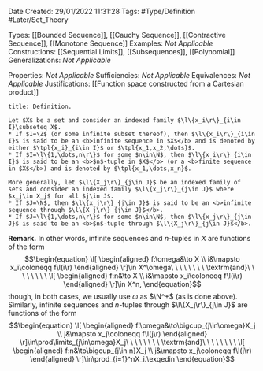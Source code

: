 <div class="topSpace"></div>

Date Created: 29/01/2022 11:31:28
Tags: #Type/Definition #Later/Set_Theory

Types: [[Bounded Sequence]], [[Cauchy Sequence]], [[Contractive Sequence]], [[Monotone Sequence]]
Examples: <i>Not Applicable</i>
Constructions: [[Sequential Limits]], [[Subsequences]], [[Polynomial]]
Generalizations: <i>Not Applicable</i>

Properties: <i>Not Applicable</i>
Sufficiencies: <i>Not Applicable</i>
Equivalences: <i>Not Applicable</i>
Justifications: [[Function space constructed from a Cartesian product]]

``` ad-Definition
title: Definition.

Let $X$ be a set and consider an indexed family $\l\{x_i\r\}_{i\in I}\subseteq X$.
* If $I=\Z$ (or some infinite subset thereof), then $\l\{x_i\r\}_{i\in I}$ is said to be an <b>infinite sequence in $X$</b> and is denoted by either $\tpl{x_i}_{i\in I}$ or $\tpl{x_1,x_2,\dots}$.
* If $I=\l\{1,\dots,n\r\}$ for some $n\in\N$, then $\l\{x_i\r\}_{i\in I}$ is said to be an <b>$n$-tuple in $X$</b> (or a <b>finite sequence in $X$</b>) and is denoted by $\tpl{x_1,\dots,x_n}$.

More generally, let $\l\{X_j\r\}_{j\in J}$ be an indexed family of sets and consider an indexed family $\l\{x_j\r\}_{j\in J}$ where $x_j\in X_j$ for all $j\in J$.
* If $J=\N$, then $\l\{x_j\r\}_{j\in J}$ is said to be an <b>infinite sequence through $\l\{X_j\r\}_{j\in J}$</b>.
* If $J=\l\{1,\dots,n\r\}$ for some $n\in\N$, then $\l\{x_j\r\}_{j\in J}$ is said to be an <b>$n$-tuple through $\l\{X_j\r\}_{j\in J}$</b>.

```

<b>Remark.</b> In other words, infinite sequences and $n$-tuples in $X$ are functions of the form
$$\begin{equation}
    \l[
        \begin{aligned}
            f:\omega&\to X \\
            i&\mapsto x_i\coloneqq f\l(i\r)
        \end{aligned}
    \r]\in X^\omega\ \ \ \ \ \ \ \ \textrm{and}\ \ \ \ \ \ \ \ 
    \l[
        \begin{aligned}
            f:n&\to X \\
            i&\mapsto x_i\coloneqq f\l(i\r)
        \end{aligned}
    \r]\in X^n,
\end{equation}$$
though, in both cases, we usually use $\omega$ as $\N^+$ (as is done above). Similarly, infinite sequences and $n$-tuples through $\l\{X_j\r\}_{j\in J}$ are functions of the form
$$\begin{equation}
    \l[
        \begin{aligned}
            f:\omega&\to\bigcup_{j\in\omega}X_j \\
            j&\mapsto x_j\coloneqq f\l(j\r)
        \end{aligned}
    \r]\in\prod\limits_{j\in\omega}X_j\ \ \ \ \ \ \ \ \textrm{and}\ \ \ \ \ \ \ \ 
    \l[
        \begin{aligned}
            f:n&\to\bigcup_{j\in n}X_j \\
            j&\mapsto x_j\coloneqq f\l(j\r)
        \end{aligned}
    \r]\in\prod_{i=1}^nX_i.\exqedin
\end{equation}$$
